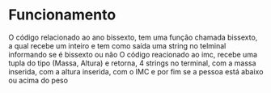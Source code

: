 # Funcionamento
O código relacionado ao ano bissexto, tem uma função chamada bissexto, a qual recebe um inteiro e tem como saída uma string no telminal informando se é bissexto ou não 
O código reacionado ao imc, recebe uma tupla do tipo (Massa, Altura) e retorna, 4 strings no terminal, com a massa inserida, com a altura inserida, com o IMC e por fim se a pessoa está abaixo ou acima do peso
